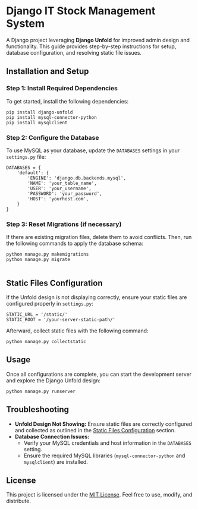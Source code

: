 
<body>
    <h1>Django IT Stock Management System</h1>
    <p>
        A Django project leveraging <strong>Django Unfold</strong> for improved admin design and functionality. 
        This guide provides step-by-step instructions for setup, database configuration, and resolving static file issues.
    </p>

<h2>Installation and Setup</h2>

<h3>Step 1: Install Required Dependencies</h3>
<p>To get started, install the following dependencies:</p>
<pre><code>pip install django-unfold
pip install mysql-connector-python
pip install mysqlclient
</code></pre>

<h3>Step 2: Configure the Database</h3>
<p>To use MySQL as your database, update the <code>DATABASES</code> settings in your <code>settings.py</code> file:</p>
<pre><code>DATABASES = {
    'default': {
        'ENGINE': 'django.db.backends.mysql',
        'NAME': 'your_table_name',
        'USER': 'your_username',
        'PASSWORD': 'your_password',
        'HOST': 'yourhost.com',
    }
}</code></pre>

<h3>Step 3: Reset Migrations (if necessary)</h3>
        <p>If there are existing migration files, delete them to avoid conflicts. Then, run the following commands to apply the database schema:</p>
        <pre><code>python manage.py makemigrations
python manage.py migrate
        </code></pre>
    </div>


<h2>Static Files Configuration</h2>
        <p>
            If the Unfold design is not displaying correctly, ensure your static files are configured properly in 
            <code>settings.py</code>:
        </p>
        <pre><code>STATIC_URL = '/static/'
STATIC_ROOT = '/your-server-static-path/'</code></pre>

<p>Afterward, collect static files with the following command:</p>
        <pre><code>python manage.py collectstatic</code></pre>



<h2>Usage</h2>
        <p>Once all configurations are complete, you can start the development server and explore the Django Unfold design:</p>
        <pre><code>python manage.py runserver</code></pre>


<h2>Troubleshooting</h2>
        <ul>
            <li>
                <strong>Unfold Design Not Showing:</strong> 
                Ensure static files are correctly configured and collected as outlined in the 
                <a href="#static-files-configuration">Static Files Configuration</a> section.
            </li>
            <li>
                <strong>Database Connection Issues:</strong>
                <ul>
                    <li>Verify your MySQL credentials and host information in the <code>DATABASES</code> setting.</li>
                    <li>Ensure the required MySQL libraries (<code>mysql-connector-python</code> and <code>mysqlclient</code>) are installed.</li>
                </ul>
            </li>
        </ul>


<h2>License</h2>
        <p>
            This project is licensed under the <a href="LICENSE">MIT License</a>. 
            Feel free to use, modify, and distribute.
        </p>

